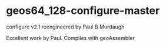 # geos64_128-configure-master
configure v2.1 reengineered by Paul B Murdaugh

Excellent work by Paul.  Compiles with geoAssembler